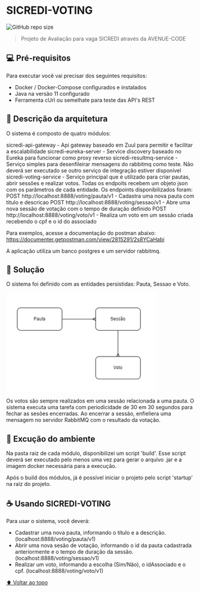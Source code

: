 # SICREDI-VOTING

![GitHub repo size](https://img.shields.io/github/repo-size/iuricode/README-template?style=for-the-badge)

> Projeto de Avaliação para vaga SICREDI através da AVENUE-CODE

## 💻 Pré-requisitos

Para executar você vai precisar dos seguintes requisitos:
* Docker / Docker-Compose configurados e instalados
* Java na versão 11 configurado
* Ferramenta cUrl ou semelhate para teste das API's REST

## 🏡 Descrição da arquitetura

O sistema é composto de quatro módulos:

sicredi-api-gateway - Api gateway baseado em Zuul para permitir e facilitar a escalabilidade
sicredi-eureka-server - Service discovery baseado no Eureka para funcionar como proxy reverso
sicredi-resultmq-service - Serviço simples para desenfileirar mensagens do rabbitmq como teste. Não deverá ser executado se outro serviço de integração estiver disponível 
sicredi-voting-service - Serviço principal que é utilizado para criar pautas, abrir sessões e realizar votos. 
	Todas os endpoits recebem um objeto json com os parâmetros de cada entidade.
	Os endpoints disponibilizados foram:
	POST http://localhost:8888/voting/pauta/v1 - Cadastra uma nova pauta com titulo e descricao
	POST http://localhost:8888/voting/sessao/v1 - Abre uma nova sessão de votação com o tempo de duração definido
	POST http://localhost:8888/voting/voto/v1 - Realiza um voto em um sessão criada recebendo o cpf e o id do associado
	
Para exemplos, acesse a documentação do postman abaixo:
https://documenter.getpostman.com/view/2815291/2s8YCaHabi
	
A aplicação utiliza um banco postgres e um servidor rabbitmq.

## 🧩 Solução

O sistema foi definido com as entidades persistidas: Pauta, Sessao e Voto.


<img src="sistema.png" alt="sistema">

Os votos são sempre realizados em uma sessão relacionada a uma pauta. 
O sistema executa uma tarefa com periodicidade de 30 em 30 segundos para fechar as sesões encerradas.
Ao encerrar a sessão, enfieliera uma mensagem no servidor RabbitMQ com o resultado da votação.


## 🚀 Excução do ambiente

Na pasta raiz de cada módulo, disponibilizei um script 'build'.
Esse script deverá ser executado pelo menos uma vez para gerar o arquivo .jar e a imagem docker necessária para a execução.

Após o build dos módulos, já é possível iniciar o projeto pelo script 'startup' na raiz do projeto. 

## ☕ Usando SICREDI-VOTING

Para usar o sistema, você deverá:

- Cadastrar uma nova pauta, informando o título e a descrição. (localhost:8888/voting/pauta/v1)
- Abrir uma nova sesão de votação, informando o id da pauta cadastrada anteriormente e o tempo de duração da sessão. (localhost:8888/voting/sessao/v1)
- Realizar um voto, informando a escolha (Sim/Não), o idAssociado e o cpf. (localhost:8888/voting/voto/v1)


[⬆ Voltar ao topo](#nome-do-projeto)<br>